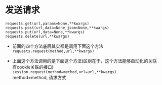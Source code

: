 # 发送请求

`requests.get(url,params=None,**kwargs)`  
`requests.post(url,data=None,json=None,**kwargs)`  
`requests.put(url,data=None,**kwargs)`  
`requests.delete(url,**kwargs)`  

- 前面的四个方法底层其实都是调用下面这个方法  
`requests.request(method,url,**kwargs)`  

- 上面这个方法调用的是下面这个方法(区别在于，这个方法能够自动化的关联有cookie关联的接口)  
`session.request(method=method,url=url,**kwargs)`  
method=method, 请求方式


